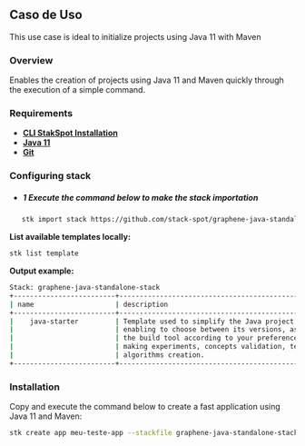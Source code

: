 ## **Caso de Uso**
This use case is ideal to initialize projects using Java 11 with Maven

### **Overview**
Enables the creation of projects using Java 11 and Maven quickly through the execution of a simple command.

### **Requirements**
- [**CLI StakSpot Installation**](https://docs.stackspot.com/latest/os-cli/installation/)
- [**Java 11**](https://openjdk.org/)
- [**Git**](https://git-scm.com/)

### Configuring stack
- ##### 1 Execute the command below to make the stack importation
 ```bash
    stk import stack https://github.com/stack-spot/graphene-java-standalone-stack
 ```
**List available templates locally:**
```bash
stk list template
```
**Output example:**
```bash
Stack: graphene-java-standalone-stack
+-------------------------+-------------------------------------------------------------+------------------+-----------------+
| name                    | description                                                 | types            | version(latest) |
+-------------------------+------------------------------------------------------------ +------------------+-----------------+
|    java-starter         | Template used to simplify the Java project creation,        | ['app-template'] | no release      |
|                         | enabling to choose between its versions, as well as         |                  |                 |
|                         | the build tool according to your preference (Gradle, Maven),|                  |                 |
|                         | making experiments, concepts validation, tests and fast     |                  |                 |
|                         | algorithms creation.                                        |                  |                 |
+-------------------------+-----------------------------------------------------------+-------------------+------------------+
```

### Installation
Copy and execute the command below to create a fast application using Java 11 and Maven:

```bash
stk create app meu-teste-app --stackfile graphene-java-standalone-stack/maven-java-11
```
